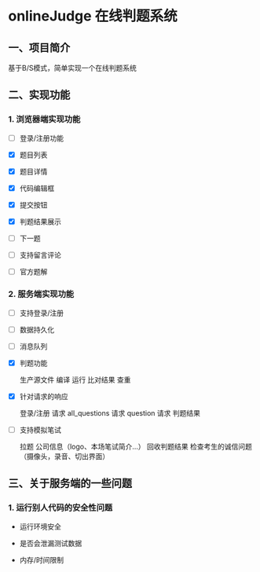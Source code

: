 # onlineJudge 在线判题系统

## 一、项目简介

基于B/S模式，简单实现一个在线判题系统

## 二、实现功能

### 1. 浏览器端实现功能

- [ ] 登录/注册功能


- [x] 题目列表

- [x]  题目详情

- [x] 代码编辑框

- [x]  提交按钮

- [x] 判题结果展示

- [ ] 下一题

- [ ]  支持留言评论

- [ ]  官方题解

### 2. 服务端实现功能

- [ ]  支持登录/注册

- [ ] 数据持久化

- [ ] 消息队列

- [x] 判题功能
  
    生产源文件
    编译
    运行
    比对结果
    查重


- [x] 针对请求的响应

    登录/注册 请求
    all_questions 请求
    question 请求
    判题结果


- [ ]  支持模拟笔试

    拉题
    公司信息（logo、本场笔试简介...）
    回收判题结果
    检查考生的诚信问题（摄像头，录音、切出界面）

## 三、关于服务端的一些问题

### 1. 运行别人代码的安全性问题

- 运行环境安全

- 是否会泄漏测试数据

- 内存/时间限制

